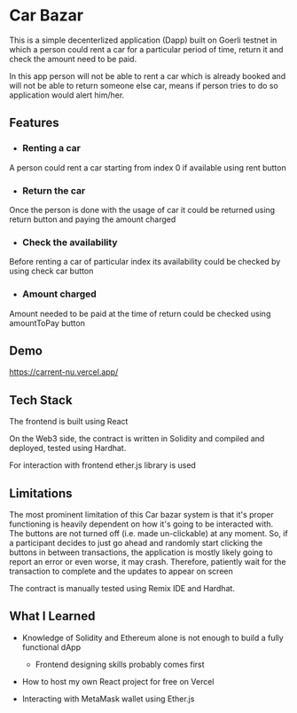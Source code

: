
# Car Bazar

This is a simple decenterlized application (Dapp) built on Goerli testnet in which a person
could rent a car for a particular period of time, return it and check the amount need to be paid.

In this app person will not be able to rent a car which is already booked
and will not be able to return someone else car, means if person tries
to do so application would alert him/her.


## Features

- ### Renting a car 
A person could rent a car starting from index 0 if available using rent button 
- ### Return the car 
Once the person is done with the usage of car it could be returned using return button and paying the amount charged
- ### Check the availability  
Before renting a car of particular index its availability could be checked by using check car button
- ### Amount charged
Amount needed to be paid at the time of return could be checked using amountToPay button 



## Demo

https://carrent-nu.vercel.app/


## Tech Stack
The frontend is built using React

On the Web3 side, the contract is written in Solidity and compiled and deployed, tested using Hardhat. 

For interaction with frontend ether.js library is used
## Limitations

The most prominent limitation of this Car bazar system is that it's proper functioning is heavily dependent on how it's going to be interacted with. The buttons are not turned off (i.e. made un-clickable) at any moment. So, if a participant decides to just go ahead and randomly start clicking the buttons in between transactions, the application is mostly likely going to report an error or even worse, it may crash. Therefore, patiently wait for the transaction to complete and the updates to appear on screen

The contract is manually tested using Remix IDE and Hardhat.

 
## What I Learned

- Knowledge of Solidity and Ethereum alone is not enough to build a fully functional dApp
  
  - Frontend designing skills probably comes first

- How to host my own React project for free on Vercel
- Interacting with MetaMask wallet using Ether.js



